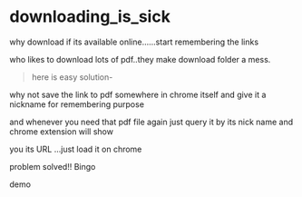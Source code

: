 # downloading_is_sick
why download if its available online......start remembering the links

who  likes to download lots of pdf..they make download folder a mess.

> here is easy solution-

why not save the link to pdf somewhere in chrome itself and give it  a nickname for remembering purpose 

and whenever you need that pdf file again just query it by its nick name and chrome extension will show 

you its URL ...just load it on chrome

problem solved!! Bingo

demo
